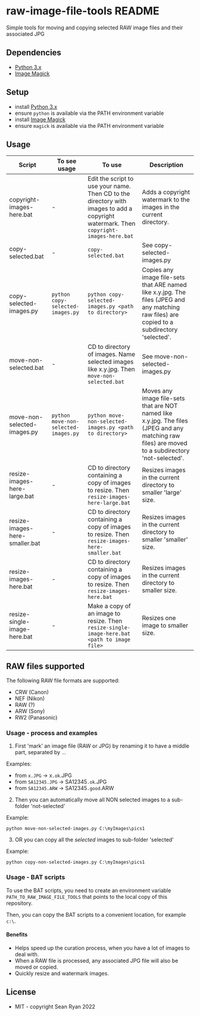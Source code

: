 # raw-image-file-tools README

Simple tools for moving and copying selected RAW image files and their associated JPG

## Dependencies

- [Python 3.x](https://www.python.org/downloads/)
- [Image Magick](https://imagemagick.org/script/download.php)

## Setup

- install [Python 3.x](https://www.python.org/downloads/)
- ensure `python` is available via the PATH environment variable
- install [Image Magick](https://imagemagick.org/script/download.php)
- ensure `magick` is available via the PATH environment variable

## Usage

| Script                         | To see usage                         | To use                                                                                                                                | Description                                                                                                                                        |
| ------------------------------ | ------------------------------------ | ------------------------------------------------------------------------------------------------------------------------------------- | -------------------------------------------------------------------------------------------------------------------------------------------------- |
| copyright-images-here.bat      | -                                    | Edit the script to use your name. Then CD to the directory with images to add a copyright watermark. Then `copyright-images-here.bat` | Adds a copyright watermark to the images in the current directory.                                                                                 |
| copy-selected.bat              | -                                    | `copy-selected.bat`                                                                                                                   | See copy-selected-images.py                                                                                                                        |
| copy-selected-images.py        | `python copy-selected-images.py`     | `python copy-selected-images.py <path to directory>`                                                                                  | Copies any image file-sets that ARE named like x.y.jpg. The files (JPEG and any matching raw files) are copied to a subdirectory 'selected'.       |
| move-non-selected.bat          | -                                    | CD to directory of images. Name selected images like x.y.jpg. Then `move-non-selected.bat`                                            | See move-non-selected-images.py                                                                                                                    |
| move-non-selected-images.py    | `python move-non-selected-images.py` | `python move-non-selected-images.py <path to directory>`                                                                              | Moves any image file-sets that are NOT named like x.y.jpg. The files (JPEG and any matching raw files) are moved to a subdirectory 'not-selected'. |
| resize-images-here-large.bat   | -                                    | CD to directory containing a copy of images to resize. Then `resize-images-here-large.bat`                                            | Resizes images in the current directory to smaller 'large' size.                                                                                   |
| resize-images-here-smaller.bat | -                                    | CD to directory containing a copy of images to resize. Then `resize-images-here-smaller.bat`                                          | Resizes images in the current directory to smaller 'smaller' size.                                                                                 |
| resize-images-here.bat         | -                                    | CD to directory containing a copy of images to resize. Then `resize-images-here.bat`                                                  | Resizes images in the current directory to smaller size.                                                                                           |
| resize-single-image-here.bat   | -                                    | Make a copy of an image to resize. Then `resize-single-image-here.bat <path to image file>`                                           | Resizes one image to smaller size.                                                                                                                 |

## RAW files supported

The following RAW file formats are supported:

- CRW (Canon)
- NEF (Nikon)
- RAW (?)
- ARW (Sony)
- RW2 (Panasonic)

### Usage - process and examples

1. First 'mark' an image file (RAW or JPG) by renaming it to have a middle part, separated by `.`.

Examples:

- from `x.JPG` -> x`.ok`.JPG
- from `SA12345.JPG` -> SA12345`.ok`.JPG
- from `SA12345.ARW` -> SA12345`.good`.ARW

2. Then you can automatically move all NON selected images to a sub-folder 'not-selected'

Example:

```
python move-non-selected-images.py C:\myImages\pics1
```

3. OR you can copy all the _selected_ images to sub-folder 'selected'

Example:

```
python copy-non-selected-images.py C:\myImages\pics1
```

### Usage - BAT scripts

To use the BAT scripts, you need to create an environment variable `PATH_TO_RAW_IMAGE_FILE_TOOLS` that points to the local copy of this repository.

Then, you can copy the BAT scripts to a convenient location, for example `c:\`.

#### Benefits

- Helps speed up the curation process, when you have a lot of images to deal with.
- When a RAW file is processed, any associated JPG file will also be moved or copied.
- Quickly resize and watermark images.

## License

- MIT - copyright Sean Ryan 2022
